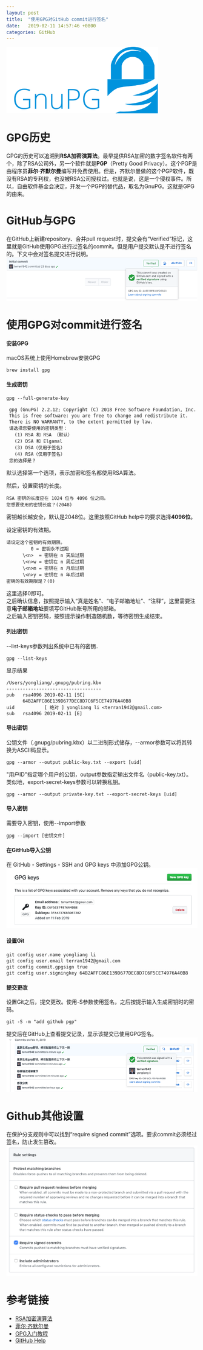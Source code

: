 ```yaml
---
layout: post
title:  "使用GPG对GitHub commit进行签名"
date:   2019-02-11 14:57:46 +0800
categories: GitHub
---
```


![gpg](/assets/2019-02-11/gpg.png)

# GPG历史
GPG的历史可以追溯到**RSA加密演算法**。最早提供RSA加密的数字签名软件有两个，除了RSA公司外，另一个软件就是**PGP**（Pretty Good Privacy）。这个PGP是由程序员**菲尔·齐默尔曼**编写并免费使用。但是，齐默尔曼做的这个PGP软件，既没有RSA的专利权，也没被RSA公司授权过。也就是说，这是一个侵权事件。所以，自由软件基金会决定，开发一个PGP的替代品，取名为GnuPG。这就是GPG的由来。

# GitHub与GPG
在GitHub上新建repository、合并pull request时，提交会有“Verified”标记，这里就是GitHub使用GPG进行过签名的commit。但是用户提交默认是不进行签名的。下文中会对签名提交进行说明。
![GitHub signed commit](/assets/2019-02-11/snapshot-0.png)

# 使用GPG对commit进行签名
#### 安装GPG
macOS系统上使用Homebrew安装GPG

``` shell
brew install gpg
```

#### 生成密钥

``` shell
gpg --full-generate-key
```
``` shell
 gpg (GnuPG) 2.2.12; Copyright (C) 2018 Free Software Foundation, Inc.  
 This is free software: you are free to change and redistribute it.  
 There is NO WARRANTY, to the extent permitted by law.  
 请选择您要使用的密钥类型：  
   (1) RSA 和 RSA （默认）  
   (2) DSA 和 Elgamal  
   (3) DSA（仅用于签名）  
   (4) RSA（仅用于签名）   
 您的选择是？  
```
默认选择第一个选项，表示加密和签名都使用RSA算法。

然后，设置密钥的长度。

``` shell
RSA 密钥的长度应在 1024 位与 4096 位之间。  
您想要使用的密钥长度？(2048)   
```

密钥越长越安全，默认是2048位。这里按照GitHub help中的要求选择**4096位**。

设定密钥的有效期。
``` shell
请设定这个密钥的有效期限。  
         0 = 密钥永不过期  
      \<n>  = 密钥在 n 天后过期  
      \<n>w = 密钥在 n 周后过期  
      \<n>m = 密钥在 n 月后过期  
      \<n>y = 密钥在 n 年后过期  
密钥的有效期限是？(0)   
```

这里选择0即可。  
之后确认信息，按照提示输入“真是姓名”、“电子邮箱地址”、“注释”，这里需要注意**电子邮箱地址**要填写GitHub账号所用的邮箱。  
之后输入密钥密码，按照提示操作制造随机数，等待密钥生成结束。

#### 列出密钥
--list-keys参数列出系统中已有的密钥．

``` shell
gpg --list-keys
```

显示结果

``` shell
/Users/yongliang/.gnupg/pubring.kbx
-----------------------------------
pub   rsa4096 2019-02-11 [SC]
      64B2AFFC86E139D677DEC8D7C6F5CE74976A40B8
uid           [ 绝对 ] yongliang li <terran1942@gmail.com>
sub   rsa4096 2019-02-11 [E]
```

#### 导出密钥
公钥文件（.gnupg/pubring.kbx）以二进制形式储存，--armor参数可以将其转换为ASCII码显示。

``` shell
gpg --armor --output public-key.txt --export [uid]
```

"用户ID"指定哪个用户的公钥，output参数指定输出文件名（public-key.txt）。  
类似地，export-secret-keys参数可以转换私钥。

``` shell
gpg --armor --output private-key.txt --export-secret-keys [uid]
```

#### 导入密钥
需要导入密钥，使用--import参数
``` shell
gpg --import [密钥文件]
```

#### 在GitHub导入公钥
在 GitHub - Settings - SSH and GPG keys 中添加GPG公钥。
![new gpg key](/assets/2019-02-11/snapshot-2.png)

#### 设置Git
``` shell
git config user.name yongliang li
git config user.email terran1942@gmail.com
git config commit.gpgsign true
git config user.signingkey 64B2AFFC86E139D677DEC8D7C6F5CE74976A40B8
```

#### 提交更改
设置Git之后，提交更改。使用-S参数使用签名，之后按提示输入生成密钥时的密码。
``` shell
git -S -m "add github pgp"
```

提交后在GitHub上查看提交记录，显示该提交已使用GPG签名。
![commit history](/assets/2019-02-11/snapshot-3.png)

# Github其他设置
在保护分支规则中可以找到“require signed commit”选项。要求commit必须经过签名，防止发生篡改。
![GitHub signed commit](/assets/2019-02-11/snapshot-1.png)

# 参考链接
+ [RSA加密演算法](https://zh.wikipedia.org/wiki/RSA%E5%8A%A0%E5%AF%86%E6%BC%94%E7%AE%97%E6%B3%95)
+ [菲尔·齐默尔曼](https://zh.wikipedia.org/wiki/%E8%8F%B2%E7%88%BE%C2%B7%E9%BD%8A%E9%BB%98%E7%88%BE%E6%9B%BC)
+ [GPG入门教程](http://www.ruanyifeng.com/blog/2013/07/gpg.html)
+ [GitHub Help](https://help.github.com/articles/managing-commit-signature-verification/)